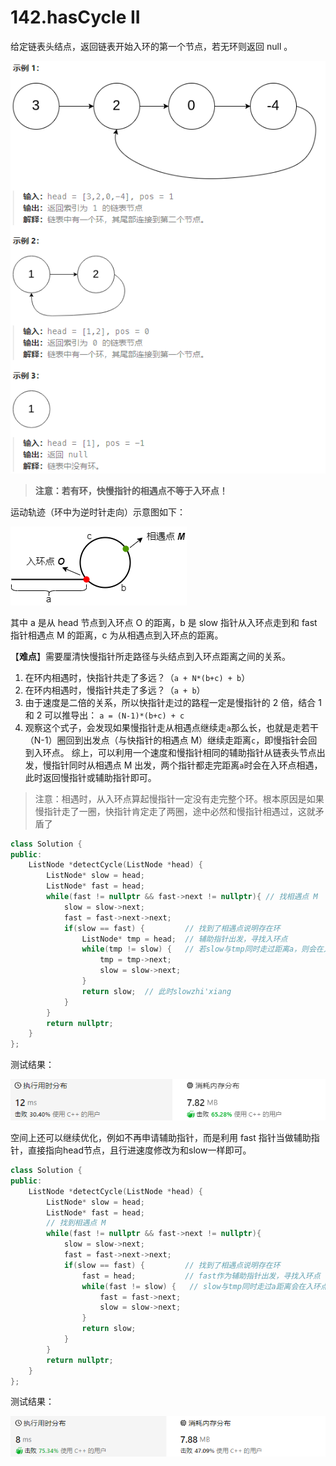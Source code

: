 # 142.hasCycle II

给定链表头结点，返回链表开始入环的第一个节点，若无环则返回 null 。

![image-20240112104021747](https://raw.githubusercontent.com/huibazdy/TyporaPicture/main/image-20240112104021747.png)



> **注意：若有环，快慢指针的相遇点不等于入环点！**

运动轨迹（环中为逆时针走向）示意图如下：

![](https://raw.githubusercontent.com/huibazdy/TyporaPicture/main/000.png)

其中 a 是从 head 节点到入环点 O 的距离，b 是 slow 指针从入环点走到和 fast 指针相遇点 M 的距离，c 为从相遇点到入环点的距离。

【**难点**】需要厘清快慢指针所走路径与头结点到入环点距离之间的关系。

1. 在环内相遇时，快指针共走了多远？（`a + N*(b+c) + b`）
2. 在环内相遇时，慢指针共走了多远？（`a + b`）
3. 由于速度是二倍的关系，所以快指针走过的路程一定是慢指针的 2 倍，结合 1 和 2 可以推导出：
    `a = (N-1)*(b+c) + c`
4. 观察这个式子，会发现如果慢指针走从相遇点继续走`a`那么长，也就是走若干（N-1）圈回到出发点（与快指针的相遇点 M）继续走距离`c`，即慢指针会回到入环点。
    综上，可以利用一个速度和慢指针相同的辅助指针从链表头节点出发，慢指针同时从相遇点 M 出发，两个指针都走完距离`a`时会在入环点相遇，此时返回慢指针或辅助指针即可。

> 注意：相遇时，从入环点算起慢指针一定没有走完整个环。根本原因是如果慢指针走了一圈，快指针肯定走了两圈，途中必然和慢指针相遇过，这就矛盾了



```c++
class Solution {
public:
    ListNode *detectCycle(ListNode *head) {
        ListNode* slow = head;
        ListNode* fast = head;
        while(fast != nullptr && fast->next != nullptr){ // 找相遇点 M
            slow = slow->next;
            fast = fast->next->next;
            if(slow == fast) {         // 找到了相遇点说明存在环
                ListNode* tmp = head;  // 辅助指针出发，寻找入环点
                while(tmp != slow) {   // 若slow与tmp同时走过距离a，则会在入环点相遇
                    tmp = tmp->next;
                    slow = slow->next;
                }
                return slow;  // 此时slowzhi'xiang
            }
        }
        return nullptr;
    }
};
```

测试结果：

![image-20240113141051023](https://raw.githubusercontent.com/huibazdy/TyporaPicture/main/image-20240113141051023.png)



空间上还可以继续优化，例如不再申请辅助指针，而是利用 fast 指针当做辅助指针，直接指向head节点，且行进速度修改为和slow一样即可。

```c++
class Solution {
public:
    ListNode *detectCycle(ListNode *head) {
        ListNode* slow = head;
        ListNode* fast = head;
        // 找到相遇点 M
        while(fast != nullptr && fast->next != nullptr){
            slow = slow->next;
            fast = fast->next->next;
            if(slow == fast) {         // 找到了相遇点说明存在环
                fast = head;           // fast作为辅助指针出发，寻找入环点
                while(fast != slow) {   // slow与tmp同时走过a距离会在入环点相遇
                    fast = fast->next;
                    slow = slow->next;
                }
                return slow;
            }
        }
        return nullptr;
    }
};
```

测试结果：

![image-20240113141349807](https://raw.githubusercontent.com/huibazdy/TyporaPicture/main/image-20240113141349807.png)